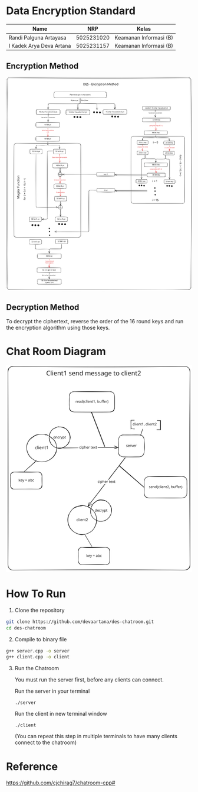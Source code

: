 # Data Encryption Standard

| Name           | NRP        | Kelas     |
| ---            | ---        | ----------|
| Randi Palguna Artayasa | 5025231020 | Keamanan Informasi (B) |
| I Kadek Arya Deva Artana  | 5025231157 | Keamanan Informasi (B) |

## Encryption Method
![DES output](./resource/image/DES-Encryption%20Method.svg)

## Decryption Method
To decrypt the ciphertext, reverse the order of the 16 round keys and run the encryption algorithm using those keys.

# Chat Room Diagram
![Chat room diagram](./resource/image/Chat-Room-Diagram.svg)

# How To Run

1. Clone the repository

```sh
git clone https://github.com/devaartana/des-chatroom.git
cd des-chatroom
```

2. Compile to binary file

```sh
g++ server.cpp -o server
g++ client.cpp -o client
```

3. Run the Chatroom

    You must run the server first, before any clients can connect.    
    
    Run the server in your terminal
    ```
    ./server
    ```

    Run the client in new terminal window 
    ```
    ./client
    ```
    (You can repeat this step in multiple terminals to have many clients connect to the chatroom)
    

# Reference

https://github.com/cjchirag7/chatroom-cpp#
